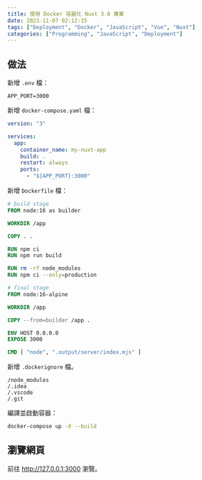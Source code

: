 ```yaml
---
title: 使用 Docker 容器化 Nuxt 3.0 專案
date: 2023-11-07 02:12:15
tags: ["Deployment", "Docker", "JavaScript", "Vue", "Nuxt"]
categories: ["Programming", "JavaScript", "Deployment"]
---
```


## 做法

新增 `.env` 檔：

```env
APP_PORT=3000
```

新增 `docker-compose.yaml` 檔：

```yaml
version: "3"

services:
  app:
    container_name: my-nuxt-app
    build: .
    restart: always
    ports:
      - "${APP_PORT}:3000"
```

新增 `Dockerfile` 檔：

```dockerfile
# build stage
FROM node:16 as builder

WORKDIR /app

COPY . .

RUN npm ci
RUN npm run build

RUN rm -rf node_modules
RUN npm ci --only=production

# final stage
FROM node:16-alpine

WORKDIR /app

COPY --from=builder /app .

ENV HOST 0.0.0.0
EXPOSE 3000

CMD [ "node", ".output/server/index.mjs" ]
```

新增 `.dockerignore` 檔。

```env
/node_modules
/.idea
/.vscode
/.git
```

編譯並啟動容器：

```bash
docker-compose up -d --build
```

## 瀏覽網頁

前往 <http://127.0.0.1:3000> 瀏覽。
